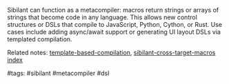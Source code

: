 Sibilant can function as a metacompiler: macros return strings or arrays of strings that become code in any language. This allows new control structures or DSLs that compile to JavaScript, Python, Cython, or Rust. Use cases include adding async/await support or generating UI layout DSLs via templated compilation.

Related notes: [template-based-compilation](template-based-compilation.md), [sibilant-cross-target-macros](sibilant-cross-target-macros.md) [index](../../unique/index.md)

#tags: #sibilant #metacompiler #dsl
